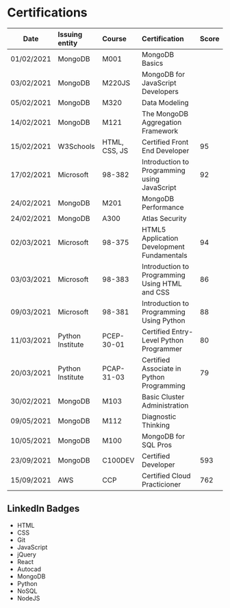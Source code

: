 # Certifications

| Date       | Issuing entity   | Course        | Certification                                  | Score |
| ---------- | :--------------- | :------------ | :--------------------------------------------- | :---- |
| 01/02/2021 | MongoDB          | M001          | MongoDB Basics                                 |       |
| 03/02/2021 | MongoDB          | M220JS        | MongoDB for JavaScript Developers              |       |
| 05/02/2021 | MongoDB          | M320          | Data Modeling                                  |       |
| 14/02/2021 | MongoDB          | M121          | The MongoDB Aggregation Framework              |       |
| 15/02/2021 | W3Schools        | HTML, CSS, JS | Certified Front End Developer                  | 95    |
| 17/02/2021 | Microsoft        | 98-382        | Introduction to Programming using JavaScript   | 92    |
| 24/02/2021 | MongoDB          | M201          | MongoDB Performance                            |       |
| 24/02/2021 | MongoDB          | A300          | Atlas Security                                 |       |
| 02/03/2021 | Microsoft        | 98-375        | HTML5 Application Development Fundamentals     | 94    |
| 03/03/2021 | Microsoft        | 98-383        | Introduction to Programming Using HTML and CSS | 86    |
| 09/03/2021 | Microsoft        | 98-381        | Introduction to Programming Using Python       | 88    |
| 11/03/2021 | Python Institute | PCEP-30-01    | Certified Entry-Level Python Programmer        | 80    |
| 20/03/2021 | Python Institute | PCAP-31-03    | Certified Associate in Python Programming      | 79    |
| 30/02/2021 | MongoDB          | M103          | Basic Cluster Administration                   |       |
| 09/05/2021 | MongoDB          | M112          | Diagnostic Thinking                            |       |
| 10/05/2021 | MongoDB          | M100          | MongoDB for SQL Pros                           |       |
| 23/09/2021 | MongoDB          | C100DEV       | Certified Developer                            | 593   |
| 15/09/2021 | AWS              | CCP           | Certified Cloud Practicioner                   | 762   |

## LinkedIn Badges

- HTML
- CSS
- Git
- JavaScript
- jQuery
- React
- Autocad
- MongoDB
- Python
- NoSQL
- NodeJS
